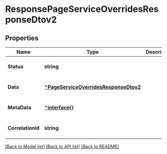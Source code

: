 # ResponsePageServiceOverridesResponseDtov2

## Properties
Name | Type | Description | Notes
------------ | ------------- | ------------- | -------------
**Status** | **string** |  | [optional] [default to null]
**Data** | [***PageServiceOverridesResponseDtov2**](PageServiceOverridesResponseDTOV2.md) |  | [optional] [default to null]
**MetaData** | [***interface{}**](interface{}.md) |  | [optional] [default to null]
**CorrelationId** | **string** |  | [optional] [default to null]

[[Back to Model list]](../README.md#documentation-for-models) [[Back to API list]](../README.md#documentation-for-api-endpoints) [[Back to README]](../README.md)

